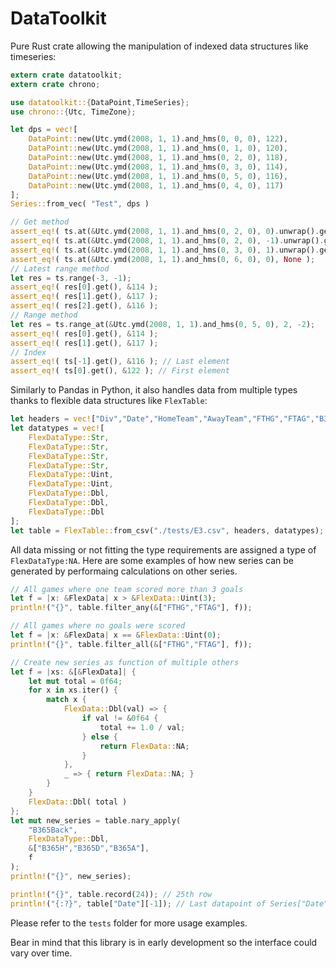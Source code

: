 # DataToolkit

Pure Rust crate allowing the manipulation of indexed data structures like timeseries:

```rust
extern crate datatoolkit;
extern crate chrono;

use datatoolkit::{DataPoint,TimeSeries};
use chrono::{Utc, TimeZone};

let dps = vec![ 
    DataPoint::new(Utc.ymd(2008, 1, 1).and_hms(0, 0, 0), 122),
    DataPoint::new(Utc.ymd(2008, 1, 1).and_hms(0, 1, 0), 120),
    DataPoint::new(Utc.ymd(2008, 1, 1).and_hms(0, 2, 0), 118),
    DataPoint::new(Utc.ymd(2008, 1, 1).and_hms(0, 3, 0), 114),
    DataPoint::new(Utc.ymd(2008, 1, 1).and_hms(0, 5, 0), 116),
    DataPoint::new(Utc.ymd(2008, 1, 1).and_hms(0, 4, 0), 117)
];
Series::from_vec( "Test", dps )

// Get method
assert_eq!( ts.at(&Utc.ymd(2008, 1, 1).and_hms(0, 2, 0), 0).unwrap().get(), &118 );
assert_eq!( ts.at(&Utc.ymd(2008, 1, 1).and_hms(0, 2, 0), -1).unwrap().get(), &120 );
assert_eq!( ts.at(&Utc.ymd(2008, 1, 1).and_hms(0, 3, 0), 1).unwrap().get(), &117 );
assert_eq!( ts.at(&Utc.ymd(2008, 1, 1).and_hms(0, 6, 0), 0), None );
// Latest range method
let res = ts.range(-3, -1);
assert_eq!( res[0].get(), &114 );
assert_eq!( res[1].get(), &117 );
assert_eq!( res[2].get(), &116 );
// Range method
let res = ts.range_at(&Utc.ymd(2008, 1, 1).and_hms(0, 5, 0), 2, -2);
assert_eq!( res[0].get(), &114 );
assert_eq!( res[1].get(), &117 );
// Index 
assert_eq!( ts[-1].get(), &116 ); // Last element
assert_eq!( ts[0].get(), &122 ); // First element
```

Similarly to Pandas in Python, it also handles data from multiple types thanks to flexible data structures like `FlexTable`:

```rust
let headers = vec!["Div","Date","HomeTeam","AwayTeam","FTHG","FTAG","B365H","B365D","B365A"];
let datatypes = vec![
    FlexDataType::Str,
    FlexDataType::Str,
    FlexDataType::Str,
    FlexDataType::Str,
    FlexDataType::Uint,
    FlexDataType::Uint,
    FlexDataType::Dbl,
    FlexDataType::Dbl,
    FlexDataType::Dbl
];
let table = FlexTable::from_csv("./tests/E3.csv", headers, datatypes);
```

All data missing or not fitting the type requirements are assigned a type of `FlexDataType:NA`.
Here are some examples of how new series can be generated by performaing calculations on other series.

```rust
// All games where one team scored more than 3 goals
let f = |x: &FlexData| x > &FlexData::Uint(3);
println!("{}", table.filter_any(&["FTHG","FTAG"], f));

// All games where no goals were scored
let f = |x: &FlexData| x == &FlexData::Uint(0);
println!("{}", table.filter_all(&["FTHG","FTAG"], f));

// Create new series as function of multiple others
let f = |xs: &[&FlexData]| {
    let mut total = 0f64;
    for x in xs.iter() {
        match x {
            FlexData::Dbl(val) => {
                if val != &0f64 {
                    total += 1.0 / val;
                } else {
                    return FlexData::NA;
                }
            },
            _ => { return FlexData::NA; }
        }
    }
    FlexData::Dbl( total )
};
let mut new_series = table.nary_apply(
    "B365Back",
    FlexDataType::Dbl,
    &["B365H","B365D","B365A"],
    f
);
println!("{}", new_series);

println!("{}", table.record(24)); // 25th row
println!("{:?}", table["Date"][-1]); // Last datapoint of Series["Date"]
```

Please refer to the `tests` folder for more usage examples.

Bear in mind that this library is in early development so the interface could vary over time.
